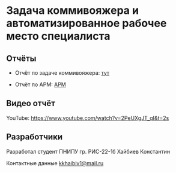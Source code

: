 # Задача коммивояжера и автоматизированное рабочее место специалиста
## Отчёты


- Отчёт по задаче коммивояжера: [тут](https://github.com/kohaiisweety/commivoyager/blob/main/отчеты%20творческая/README.md)


- Отчёт по АРМ: [АРМ](https://github.com/kohaiisweety/commivoyager/blob/main/отчеты%20творческая/README1.md)

## Видео отчёт
YouTube: https://www.youtube.com/watch?v=2PeUXgJT_qI&t=2s
## Разработчики 
Разработал студент ПНИПУ гр. РИС-22-1б Хайбиев Константин

Контактные данные kkhaibiv1@mail.ru
